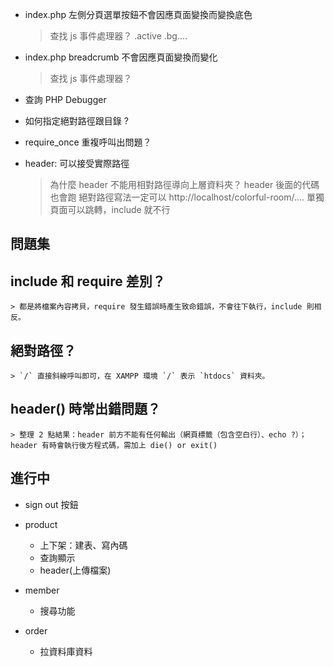 - index.php 左側分頁選單按鈕不會因應頁面變換而變換底色
    > 查找 js 事件處理器？
    > .active .bg....
- index.php breadcrumb 不會因應頁面變換而變化
    > 查找 js 事件處理器？
- 查詢 PHP Debugger

- 如何指定絕對路徑跟目錄 ?  
- require_once 重複呼叫出問題？

- header: 可以接受實際路徑
    > 為什麼 header 不能用相對路徑導向上層資料夾？
    > header 後面的代碼也會跑
    > 絕對路徑寫法一定可以 http://localhost/colorful-room/....
    > 單獨頁面可以跳轉，include 就不行


問題集
---
## include 和 require 差別？
    > 都是將檔案內容拷貝，require 發生錯誤時產生致命錯誤，不會往下執行，include 則相反。    

## 絕對路徑？
    > `/` 直接斜線呼叫即可，在 XAMPP 環境 `/` 表示 `htdocs` 資料夾。

## header() 時常出錯問題？
    > 整理 2 點結果：header 前方不能有任何輸出（網頁標籤（包含空白行）、echo ?）；header 有時會執行後方程式碼，需加上 die() or exit()

## 



進行中
---
- sign out 按鈕
- product
    - 上下架：建表、寫內碼
    - 查詢顯示
    - header(上傳檔案)

- member
    - 搜尋功能

- order
    - 拉資料庫資料


